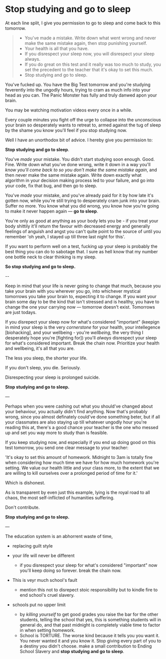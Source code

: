 # Stop studying and go to sleep

At each line split, I give you permission to go to sleep and come back to this tomorrow.

> - You've made a mistake. Write down what went wrong and never make the same mistake again, then stop punishing yourself.
> - Your health is all that you have.
> - If you disrespect your sleep now, you will disrespect your sleep always.
> - If you do great on this test and it really was too much to study, you set the precedent to the teacher that it's okay to set this much.
> - Stop studying and go to sleep.

You've fucked up. You have the Big Test tomorrow and you're studying feverently into the ungodly hours, trying to cram as much info into your head as you can. The Panic Monster has fully and truly danwed apon your brain. 

You may be watching motivation videos every once in a while. 

Every couple minutes you fight off the urge to collapse into the unconscious your brain so desperately wants to retreat to, armed against the tug of sleep by the shame you know you'll feel if you stop studying now.

Well I have an unorthodox bit of advice. I hereby give you permission to:

**Stop studying and go to sleep**.

You've *made* your mistake. You didn't start studying soon enough. Good. Fine. Write down what you've done wrong, write it down in a way you'll *know you'll come back to so you don't make the same mistake again*, and then never make the same mistake again. Write down exactly what algorithm in your decision making process led to your failure, and go into your code, fix that bug, and then go to sleep.

You've *made* your mistake, and you've already paid for it by how late it's gotten now, while you're still trying to desperately cram junk into your brain. Suffer no more. You know what you did wrong, you know how you're going to make it never happen again — **go to sleep**. 

You're only as good at anything as your body lets you be - if you treat your body shittily it'll return the favour with decreased energy and generally feelings of anguish and angst you can't quite point to the source of until you remember 'oh yeah, I stayed up till three last night for this'.

If you want to perform well on a test, fucking up your sleep is probably the best thing you can do to sabotage that. I sure as hell know that my number one bottle neck to clear thinking is my sleep.

**So stop studying and go to sleep.**

-- 

Keep in mind that your life is never going to change that much, because you take your brain with you wherever you go, into whichever mystical tomorrows you take your brain to, expecting it to change. If you want your brain some day to be the kind that isn't stressed and is healthy, you have to change the one your carrying now — tomorrow doesn't exist. Tomorrows are just todays.

If you disrepect your sleep now for what's considered "important" (keepign in mind your sleep is the very *cornerstone* for your health, your intellegence [biohacking], and your wellbeing - you're *wellbeing*, the very thing I desperately hope you're [fighting for]) you'll *always* disrespect your sleep for what's considered important. Break the chain now. Prioritize your health and wellbeing, it's all that you are.

The less you sleep, the shorter your life.

If you don't sleep, you die. Seriously. 

Disrespecting your sleep is prolonged suicide.

**Stop studying and go to sleep.**

— 

Perhaps when you were cashing out what you should've changed about your behaviour, you actually didn't find anything. Now that's probably wrong, since you almost definately could've done something beter, but if all your classmates are also staying up till whatever ungodly hour you're reading this at, there's a good chance your teacher is the one who messed up and set you way more to study than is feasible.

If you keep studying now, and especially if you end up doing good on this test tomorrow, you send one clear message to your teacher:

'It's okay to set this amount of homework. Midnight to 3am is totally fine when considering how much time we have for how much homework you're setting. We value our health little and your class more, to the extent that we are willing to kill ourselves over a prolonged period of time for it.' 

Which is dishonest. 

As is transparent by even just this example, lying is the royal road to all chaos, the most self-inflicted of humanities suffering. 

Don't contribute.

**Stop studying and go to sleep.**

— 

The education system is an abhorrent waste of time, 







- replacing guilt style 

- your life will never be different
  - if you disrespect your sleep for what's considered "important" now you'll keep doing so forever. break the chain now.
- This is veyr much school's fault
  - mention this not to disrepect stoic responsibility but to kindle fire to end school's cruel slavery.

- schools put no upper limit
  - by *killing yourself* to get good grades you raise the bar for the other students, telling the school that yes, this is something students will in general do, and that past midnight is completely viable time to factor in when setting homework.
  - School is TORTURE. The worse kind because it tells you you want it. You never wanted it and you know it. Stop giving every part of you to a destiny you didn't choose. make a small contribution to Ending School Slavery and **stop studying and go to sleep**.


